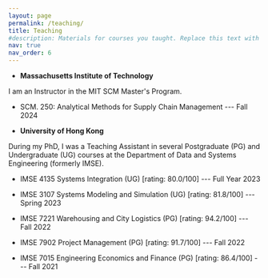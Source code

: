 ```yaml
---
layout: page
permalink: /teaching/
title: Teaching
#description: Materials for courses you taught. Replace this text with your description.
nav: true
nav_order: 6
---
```


- **Massachusetts Institute of Technology**

I am an Instructor in the MIT SCM Master's Program.

  - SCM. 250: Analytical Methods for Supply Chain Management --- Fall 2024


- **University of Hong Kong**

During my PhD, I was a Teaching Assistant in several Postgraduate (PG) and Undergraduate (UG) courses at the Department of Data and Systems Engineering (formerly IMSE).

  - IMSE 4135 Systems Integration (UG) [rating: 80.0/100] --- Full Year 2023

  - IMSE 3107 Systems Modeling and Simulation (UG) [rating: 81.8/100] --- Spring 2023

  - IMSE 7221 Warehousing and City Logistics (PG) [rating: 94.2/100] --- Fall 2022 

  - IMSE 7902 Project Management (PG) [rating: 91.7/100] --- Fall 2022 

  - IMSE 7015 Engineering Economics and Finance (PG) [rating: 86.4/100] --- Fall 2021
